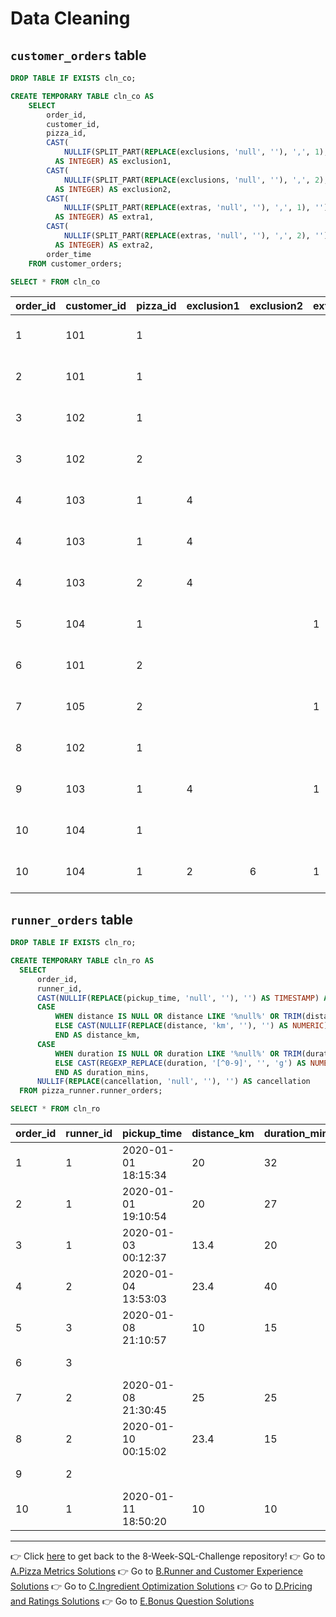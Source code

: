 # Data Cleaning

## `customer_orders` table
```SQL
DROP TABLE IF EXISTS cln_co;

CREATE TEMPORARY TABLE cln_co AS
	SELECT 
		order_id,
	    customer_id,
	    pizza_id,
	    CAST(
	      	NULLIF(SPLIT_PART(REPLACE(exclusions, 'null', ''), ',', 1), '') 
	      AS INTEGER) AS exclusion1,
	    CAST(
	      	NULLIF(SPLIT_PART(REPLACE(exclusions, 'null', ''), ',', 2), '') 
	      AS INTEGER) AS exclusion2,
	    CAST(
	      	NULLIF(SPLIT_PART(REPLACE(extras, 'null', ''), ',', 1), '') 
	      AS INTEGER) AS extra1,
	    CAST(
	      	NULLIF(SPLIT_PART(REPLACE(extras, 'null', ''), ',', 2), '') 
	      AS INTEGER) AS extra2,
	    order_time   
	FROM customer_orders;

SELECT * FROM cln_co
```
| order_id | customer_id | pizza_id | exclusion1 | exclusion2 | extra1 | extra2 | order_time          |
| -------- | ----------- | -------- | ---------- | ---------- | ------ | ------ | ------------------- |
| 1        | 101         | 1        |            |            |        |        | 2020-01-01 18:05:02 |
| 2        | 101         | 1        |            |            |        |        | 2020-01-01 19:00:52 |
| 3        | 102         | 1        |            |            |        |        | 2020-01-02 23:51:23 |
| 3        | 102         | 2        |            |            |        |        | 2020-01-02 23:51:23 |
| 4        | 103         | 1        | 4          |            |        |        | 2020-01-04 13:23:46 |
| 4        | 103         | 1        | 4          |            |        |        | 2020-01-04 13:23:46 |
| 4        | 103         | 2        | 4          |            |        |        | 2020-01-04 13:23:46 |
| 5        | 104         | 1        |            |            | 1      |        | 2020-01-08 21:00:29 |
| 6        | 101         | 2        |            |            |        |        | 2020-01-08 21:03:13 |
| 7        | 105         | 2        |            |            | 1      |        | 2020-01-08 21:20:29 |
| 8        | 102         | 1        |            |            |        |        | 2020-01-09 23:54:33 |
| 9        | 103         | 1        | 4          |            | 1      | 5      | 2020-01-10 11:22:59 |
| 10       | 104         | 1        |            |            |        |        | 2020-01-11 18:34:49 |
| 10       | 104         | 1        | 2          | 6          | 1      | 4      | 2020-01-11 18:34:49 |

## `runner_orders` table
```SQL
DROP TABLE IF EXISTS cln_ro;

CREATE TEMPORARY TABLE cln_ro AS
  SELECT 
      order_id,
      runner_id,
      CAST(NULLIF(REPLACE(pickup_time, 'null', ''), '') AS TIMESTAMP) AS pickup_time,
      CASE 
          WHEN distance IS NULL OR distance LIKE '%null%' OR TRIM(distance) = '' THEN NULL
          ELSE CAST(NULLIF(REPLACE(distance, 'km', ''), '') AS NUMERIC)
          END AS distance_km,
      CASE 
          WHEN duration IS NULL OR duration LIKE '%null%' OR TRIM(duration) = '' THEN NULL
          ELSE CAST(REGEXP_REPLACE(duration, '[^0-9]', '', 'g') AS NUMERIC)
          END AS duration_mins,
      NULLIF(REPLACE(cancellation, 'null', ''), '') AS cancellation
  FROM pizza_runner.runner_orders;

SELECT * FROM cln_ro
```
| order_id | runner_id | pickup_time         | distance_km | duration_mins | cancellation            |
| -------- | --------- | ------------------- | ----------- | ------------- | ----------------------- |
| 1        | 1         | 2020-01-01 18:15:34 | 20          | 32            |                         |
| 2        | 1         | 2020-01-01 19:10:54 | 20          | 27            |                         |
| 3        | 1         | 2020-01-03 00:12:37 | 13.4        | 20            |                         |
| 4        | 2         | 2020-01-04 13:53:03 | 23.4        | 40            |                         |
| 5        | 3         | 2020-01-08 21:10:57 | 10          | 15            |                         |
| 6        | 3         |                     |             |               | Restaurant Cancellation |
| 7        | 2         | 2020-01-08 21:30:45 | 25          | 25            |                         |
| 8        | 2         | 2020-01-10 00:15:02 | 23.4        | 15            |                         |
| 9        | 2         |                     |             |               | Customer Cancellation   |
| 10       | 1         | 2020-01-11 18:50:20 | 10          | 10            |                         |

---
👉 Click [here](https://github.com/PHAMTHUYDUYEN/8-week-SQL-Challenge) to get back to the 8-Week-SQL-Challenge repository!
👉 Go to [A.Pizza Metrics Solutions]()
👉 Go to [B.Runner and Customer Experience Solutions]()
👉 Go to [C.Ingredient Optimization Solutions]()
👉 Go to [D.Pricing and Ratings Solutions]()
👉 Go to [E.Bonus Question Solutions]()
